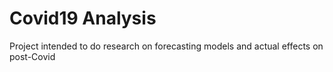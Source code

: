 # Covid19 Analysis

Project intended to do research on forecasting models and actual effects on post-Covid 
